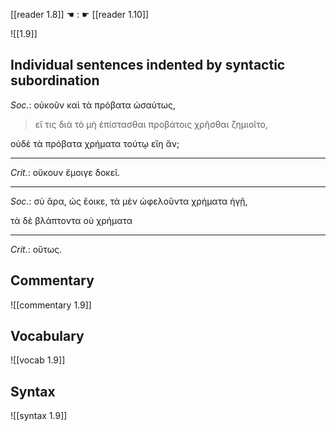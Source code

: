 [[reader 1.8]] ☚ : ☛ [[reader 1.10]]

![[1.9]]

## Individual sentences indented by syntactic subordination

_Soc._: οὐκοῦν καὶ τὰ πρόβατα ὡσαύτως, 

> εἴ τις διὰ τὸ μὴ ἐπίστασθαι προβάτοις χρῆσθαι ζημιοῖτο, 

οὐδὲ τὰ πρόβατα χρήματα τούτῳ εἴη ἄν;

--- 

_Crit._: οὔκουν ἔμοιγε δοκεῖ.

---

_Soc._: σὺ ἄρα, ὡς ἔοικε, τὰ μὲν ὠφελοῦντα χρήματα ἡγῇ, 

τὰ δὲ βλάπτοντα οὐ χρήματα

---

_Crit._: οὕτως.



## Commentary

![[commentary 1.9]]

## Vocabulary

![[vocab 1.9]]

## Syntax

![[syntax 1.9]]

